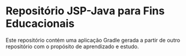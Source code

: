 # Repositório JSP-Java para Fins Educacionais
Este repositório contém uma aplicação Gradle gerada a partir de outro repositório com o propósito de aprendizado e estudo.
